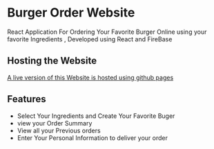 # Burger Order Website
React Application For Ordering Your Favorite Burger Online using your favorite Ingredients , Developed using React and FireBase

## Hosting the Website
[A live version of this Website is hosted using github pages](https://nouraan-ahmed.github.io/Burger_Order/#/)

## Features
* Select Your Ingredients and Create Your Favorite Buger
* view your Order Summary
* View all your Previous orders
* Enter Your Personal Information to deliver your order
